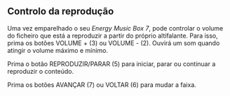 ## Controlo da reprodução

Uma vez emparelhado o seu *Energy Music Box 7*, pode controlar o volume do ficheiro que está a reproduzir a partir do próprio altifalante. Para isso, prima os botões VOLUME + (3) ou VOLUME - (2). Ouvirá um som quando atingir o volume máximo e mínimo.

Prima o botão REPRODUZIR/PARAR (5) para iniciar, parar ou continuar a reproduzir o conteúdo.

Prima os botões AVANÇAR (7) ou VOLTAR (6) para mudar a faixa.

